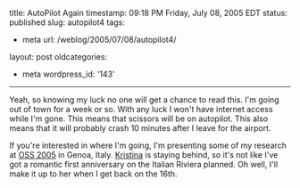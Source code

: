 title: AutoPilot Again
timestamp: 09:18 PM Friday, July 08, 2005 EDT
status: published
slug: autopilot4
tags:
- meta
url: /weblog/2005/07/08/autopilot4/

layout: post
oldcategories:
- meta
wordpress_id: '143'

---

Yeah, so knowing my luck no one will get a chance to read this.  I'm going out of town for
a week or so.  With any luck I won't have internet access while I'm gone.  This means that
scissors will be on autopilot.  This also means that it will probably crash 10 minutes after
I leave for the airport.

If you're interested in where I'm going, I'm presenting some of my research at
[OSS 2005](http://oss2005.case.unibz.it/) in Genoa, Italy.  [Kristina](http://kristina.wagstrom.net/)
is staying behind, so it's not like I've got a romantic first anniversary on the
Italian Riviera planned.  Oh well, I'll make it up to her when I get back on the 16th.

